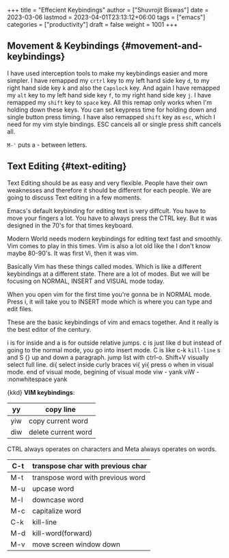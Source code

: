 +++
title = "Effecient Keybindings"
author = ["Shuvrojit Biswas"]
date = 2023-03-06
lastmod = 2023-04-01T23:13:12+06:00
tags = ["emacs"]
categories = ["productivity"]
draft = false
weight = 1001
+++

## Movement &amp; Keybindings {#movement-and-keybindings}

I have used interception tools to make my keybindings easier and more simpler. I have remapped my `crtrl` key to my left hand side key `d`, to my right hand side key `k` and also the `Capslock` key. And again I have remapped my `alt` key to my left hand side key `f`, to my right hand side key `j`. I have remapped my `shift` key to `space` key. All this remap only works when I'm holding down these keys. You can set keypress time for holding down and single button press timing. I have also remapped `shift` key as `esc`, which I need for my vim style bindings. ESC cancels all or single press shift cancels all.

`M-'` puts a - between letters.


## Text Editing {#text-editing}

Text Editing should be as easy and very flexible. People have their own weaknesses and therefore it should be different for each people. We are going to discuss Text editing in a few moments.

Emacs's default keybinding for editing text is very diffcult. You have to move your fingers a lot. You have to always press the CTRL key. But it was designed in the 70's for that times keyboard.

Modern World needs modern keybindings for editing text fast and smoothly. Vim comes to play in this times. Vim is also a lot old like the I don't know maybe 80-90's. It was first Vi, then it was vim.

Basically Vim has these things called modes. Which is like a different keybindings at a different state. There are a lot of modes. But we will be focusing on NORMAL, INSERT and VISUAL mode today.

When you open vim for the first time you're gonna be in NORMAL mode. Press i, it will take you to INSERT mode which is where you can type and edit files.

These are the basic keybindings of vim and emacs together. And it really is the best editor of the century.

i is for inside and a is for outside
relative jumps.
c is just like d but instead of going to the normal mode, you go into insert mode.
C is like c-k `kill-line`
s and S
{} up and down a paragraph.
jump list with ctrl-o.
Shift+V visually select full line.
di{ select inside curly braces
vi{
yi{
press o when in visual mode. end of visual mode, begining of visual mode
viw - yank
viW - :nonwhitespace yank

{kkd}
**VIM keybindings**:

| yy  | copy line           |
|-----|---------------------|
| yiw | copy current word   |
| diw | delete current word |

CTRL always operates on characters and Meta always operates on words.

| C-t | transpose char with previous char |
|-----|-----------------------------------|
| M-t | transpose word with previous word |
| M-u | upcase word                       |
| M-l | downcase word                     |
| M-c | capitalize word                   |
| C-k | kill-line                         |
| M-d | kill-word(forward)                |
| M-v | move screen window down           |
